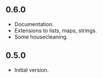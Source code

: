 ## 0.6.0

- Documentation.
- Extensions to lists, maps, strings.
- Some housecleaning.

## 0.5.0

- Initial version.
